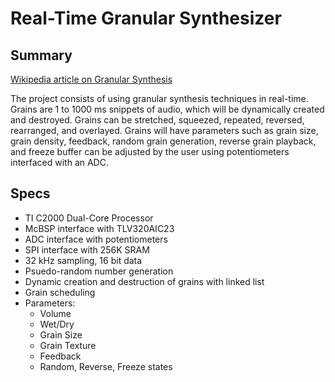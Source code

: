# Real-Time Granular Synthesizer

## Summary

[Wikipedia article on Granular Synthesis](https://en.wikipedia.org/wiki/Granular_synthesis)

The project consists of using granular synthesis techniques in real-time. Grains are 1 to
1000 ms snippets of audio, which will be dynamically created and destroyed. Grains
can be stretched, squeezed, repeated, reversed, rearranged, and overlayed. Grains
will have  parameters such as grain size, grain density, feedback, random grain generation,
reverse grain playback, and freeze buffer can be adjusted by the user using potentiometers
interfaced with an ADC.

## Specs

* TI C2000 Dual-Core Processor
* McBSP interface with TLV320AIC23
* ADC interface with potentiometers
* SPI interface with 256K SRAM
* 32 kHz sampling, 16 bit data
* Psuedo-random number generation
* Dynamic creation and destruction of grains with linked list
* Grain scheduling
* Parameters:
     * Volume 
     * Wet/Dry     
     * Grain Size     
     * Grain Texture
     * Feedback     
     * Random, Reverse, Freeze states
